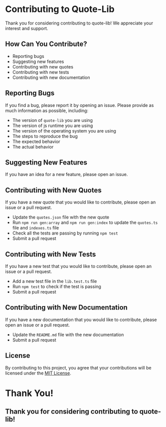 # Contributing to Quote-Lib

Thank you for considering contributing to quote-lib! We appreciate your interest and support.

## How Can You Contribute?
- Reporting bugs
- Suggesting new features
- Contributing with new quotes
- Contributing with new tests
- Contributing with new documentation

## Reporting Bugs
If you find a bug, please report it by opening an issue. Please provide as much information as possible, including:
- The version of `quote-lib` you are using
- The version of js runtime you are using
- The version of the operating system you are using
- The steps to reproduce the bug
- The expected behavior
- The actual behavior

## Suggesting New Features
If you have an idea for a new feature, please open an issue.

## Contributing with New Quotes
If you have a new quote that you would like to contribute, please open an issue or a pull request.
- Update the `quotes.json` file with the new quote
- Run `npm run gen:array` and `npm run gen:index` to update the `quotes.ts` file and `indexes.ts` file
- Check all the tests are passing by running `npm test`
- Submit a pull request

## Contributing with New Tests
If you have a new test that you would like to contribute, please open an issue or a pull request.
- Add a new test file in the `lib.test.ts` file
- Run `npm test` to check if the test is passing
- Submit a pull request

## Contributing with New Documentation
If you have a new documentation that you would like to contribute, please open an issue or a pull request.
- Update the `README.md` file with the new documentation
- Submit a pull request

## License
By contributing to this project, you agree that your contributions will be licensed under the [MIT License](LICENSE).

# Thank You!
## Thank you for considering contributing to quote-lib!


